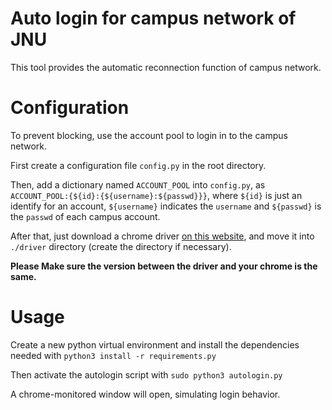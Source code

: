 # Auto login for campus network of JNU

This tool provides the automatic reconnection function of campus network.



# Configuration
To prevent blocking, use the account pool to login in to the campus network.

First create a configuration file `config.py` in the root directory.

Then, add a dictionary named `ACCOUNT_POOL` into `config.py`, as `ACCOUNT_POOL:{${id}:{${username}:${passwd}}}`, where `${id}` is just an identify for an account, `${username}` indicates the `username` and `${passwd}` is the `passwd` of each campus account.


After that, just download a chrome driver [on this website](https://googlechromelabs.github.io/chrome-for-testing), and move it into `./driver` directory (create the directory if necessary).

**Please Make sure the version between the driver and your chrome is the same.**



# Usage

Create a new python virtual environment and install the dependencies needed with `python3 install -r requirements.py`

Then activate the autologin script with `sudo python3 autologin.py`

A chrome-monitored window will open, simulating login behavior.
